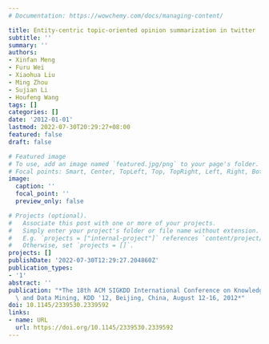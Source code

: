 ```yaml
---
# Documentation: https://wowchemy.com/docs/managing-content/

title: Entity-centric topic-oriented opinion summarization in twitter
subtitle: ''
summary: ''
authors:
- Xinfan Meng
- Furu Wei
- Xiaohua Liu
- Ming Zhou
- Sujian Li
- Houfeng Wang
tags: []
categories: []
date: '2012-01-01'
lastmod: 2022-07-30T20:29:27+08:00
featured: false
draft: false

# Featured image
# To use, add an image named `featured.jpg/png` to your page's folder.
# Focal points: Smart, Center, TopLeft, Top, TopRight, Left, Right, BottomLeft, Bottom, BottomRight.
image:
  caption: ''
  focal_point: ''
  preview_only: false

# Projects (optional).
#   Associate this post with one or more of your projects.
#   Simply enter your project's folder or file name without extension.
#   E.g. `projects = ["internal-project"]` references `content/project/deep-learning/index.md`.
#   Otherwise, set `projects = []`.
projects: []
publishDate: '2022-07-30T12:29:27.204860Z'
publication_types:
- '1'
abstract: ''
publication: "*The 18th ACM SIGKDD International Conference on Knowledge Discovery\
  \ and Data Mining, KDD '12, Beijing, China, August 12-16, 2012*"
doi: 10.1145/2339530.2339592
links:
- name: URL
  url: https://doi.org/10.1145/2339530.2339592
---
```

